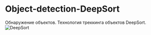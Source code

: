 # Object-detection-DeepSort
Обнаружение объектов. Технология треккинга объектов DeepSort.
![DeepSort](https://user-images.githubusercontent.com/101450371/174496761-fd1babd7-5965-49a4-8f20-2590262a27f4.png)
